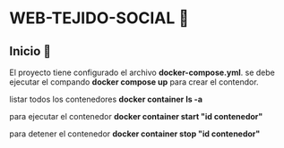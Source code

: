 # WEB-TEJIDO-SOCIAL 📝  
  

## Inicio  🚀  
El proyecto tiene configurado el archivo **docker-compose.yml**. 
se debe ejecutar el compando **docker compose up** para crear el contendor. 

listar todos los contenedores **docker container ls -a**

para ejecutar el contenedor **docker container start "id contenedor"**

para detener el contenedor **docker container stop "id contenedor"**

